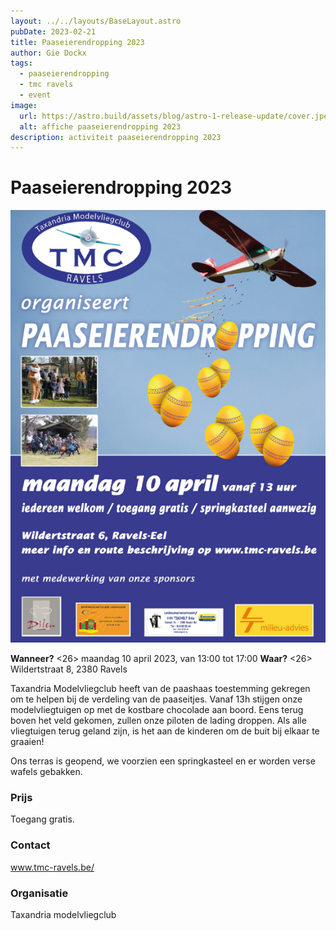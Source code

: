 ```yaml
---
layout: ../../layouts/BaseLayout.astro
pubDate: 2023-02-21
title: Paaseierendropping 2023
author: Gie Dockx
tags:
  - paaseierendropping
  - tmc ravels
  - event
image:
  url: https://astro.build/assets/blog/astro-1-release-update/cover.jpeg
  alt: affiche paaseierendropping 2023
description: activiteit paaseierendropping 2023
---
```

# Paaseierendropping 2023

![affiche paaseierendropping 2023](https://raw.githubusercontent.com/giedockx/tmc-ravels/main/src/content/affichepaaseierendropping2023.png "paaseierendropping 2023")

**Wanneer?** <26> maandag 10 april 2023, van 13:00 tot 17:00
**Waar?** <26> Wildertstraat 8, 2380 Ravels

Taxandria Modelvliegclub heeft van de paashaas toestemming gekregen om te helpen bij de verdeling van de paaseitjes.
Vanaf 13h stijgen onze modelvliegtuigen op met de kostbare chocolade aan boord. Eens terug boven het veld gekomen, zullen onze piloten de lading droppen. Als alle vliegtuigen terug geland zijn, is het aan de kinderen om de buit bij elkaar te graaien!

Ons terras is geopend, we voorzien een springkasteel en er worden verse wafels gebakken.

### Prijs
Toegang gratis.

### Contact
www.tmc-ravels.be/

### Organisatie
Taxandria modelvliegclub